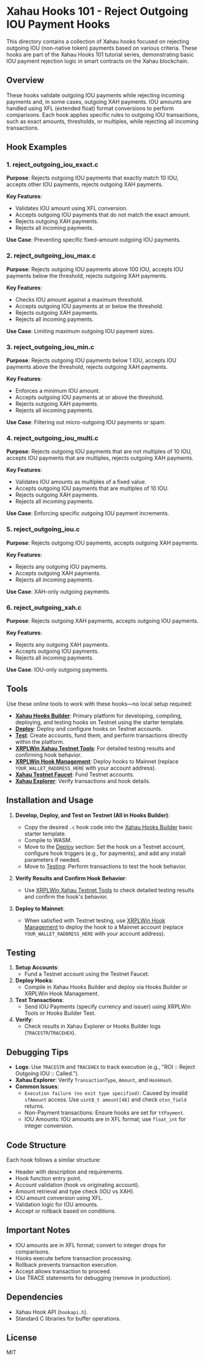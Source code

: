 <!-- filepath: /home/handy/Documents/devwork/HandyHooks/Xahau-Hooks-101/02_IOU_Basic/IOU_Basic/Reject_Outgoing_Payment/README.md -->
# Xahau Hooks 101 - Reject Outgoing IOU Payment Hooks

This directory contains a collection of Xahau hooks focused on rejecting outgoing IOU (non-native token) payments based on various criteria. These hooks are part of the Xahau Hooks 101 tutorial series, demonstrating basic IOU payment rejection logic in smart contracts on the Xahau blockchain.

## Overview

These hooks validate outgoing IOU payments while rejecting incoming payments and, in some cases, outgoing XAH payments. IOU amounts are handled using XFL (extended float) format conversions to perform comparisons. Each hook applies specific rules to outgoing IOU transactions, such as exact amounts, thresholds, or multiples, while rejecting all incoming transactions.

## Hook Examples

### 1. reject_outgoing_iou_exact.c
**Purpose**: Rejects outgoing IOU payments that exactly match 10 IOU, accepts other IOU payments, rejects outgoing XAH payments.

**Key Features**:
- Validates IOU amount using XFL conversion.
- Accepts outgoing IOU payments that do not match the exact amount.
- Rejects outgoing XAH payments.
- Rejects all incoming payments.

**Use Case**: Preventing specific fixed-amount outgoing IOU payments.

### 2. reject_outgoing_iou_max.c
**Purpose**: Rejects outgoing IOU payments above 100 IOU, accepts IOU payments below the threshold, rejects outgoing XAH payments.

**Key Features**:
- Checks IOU amount against a maximum threshold.
- Accepts outgoing IOU payments at or below the threshold.
- Rejects outgoing XAH payments.
- Rejects all incoming payments.

**Use Case**: Limiting maximum outgoing IOU payment sizes.

### 3. reject_outgoing_iou_min.c
**Purpose**: Rejects outgoing IOU payments below 1 IOU, accepts IOU payments above the threshold, rejects outgoing XAH payments.

**Key Features**:
- Enforces a minimum IOU amount.
- Accepts outgoing IOU payments at or above the threshold.
- Rejects outgoing XAH payments.
- Rejects all incoming payments.

**Use Case**: Filtering out micro-outgoing IOU payments or spam.

### 4. reject_outgoing_iou_multi.c
**Purpose**: Rejects outgoing IOU payments that are not multiples of 10 IOU, accepts IOU payments that are multiples, rejects outgoing XAH payments.

**Key Features**:
- Validates IOU amounts as multiples of a fixed value.
- Accepts outgoing IOU payments that are multiples of 10 IOU.
- Rejects outgoing XAH payments.
- Rejects all incoming payments.

**Use Case**: Enforcing specific outgoing IOU payment increments.

### 5. reject_outgoing_iou.c
**Purpose**: Rejects outgoing IOU payments, accepts outgoing XAH payments.

**Key Features**:
- Rejects any outgoing IOU payments.
- Accepts outgoing XAH payments.
- Rejects all incoming payments.

**Use Case**: XAH-only outgoing payments.

### 6. reject_outgoing_xah.c
**Purpose**: Rejects outgoing XAH payments, accepts outgoing IOU payments.

**Key Features**:
- Rejects any outgoing XAH payments.
- Accepts outgoing IOU payments.
- Rejects all incoming payments.

**Use Case**: IOU-only outgoing payments.

## Tools

Use these online tools to work with these hooks—no local setup required:
- **[Xahau Hooks Builder](https://hooks-builder.xrpl.org/develop)**: Primary platform for developing, compiling, deploying, and testing hooks on Testnet using the starter template.
- **[Deploy](https://hooks-builder.xrpl.org/deploy)**: Deploy and configure hooks on Testnet accounts.
- **[Test](https://hooks-builder.xrpl.org/test)**: Create accounts, fund them, and perform transactions directly within the platform.
- **[XRPLWin Xahau Testnet Tools](https://xahau-testnet.xrplwin.com/tools)**: For detailed testing results and confirming hook behavior.
- **[XRPLWin Hook Management](https://xahau-testnet.xrplwin.com/account/YOUR_WALLET_RADDRESS_HERE/manage/hooks)**: Deploy hooks to Mainnet (replace `YOUR_WALLET_RADDRESS_HERE` with your account address).
- **[Xahau Testnet Faucet](https://xahau-test.net/faucet)**: Fund Testnet accounts.
- **[Xahau Explorer](https://test.xahauexplorer.com/en)**: Verify transactions and hook details.

## Installation and Usage

1. **Develop, Deploy, and Test on Testnet (All in Hooks Builder)**:
   - Copy the desired `.c` hook code into the [Xahau Hooks Builder](https://hooks-builder.xrpl.org/develop) basic starter template.
   - Compile to WASM.
   - Move to the [Deploy](https://hooks-builder.xrpl.org/deploy) section: Set the hook on a Testnet account, configure hook triggers (e.g., for payments), and add any install parameters if needed.
   - Move to [Testing](https://hooks-builder.xrpl.org/test): Perform transactions to test the hook behavior.

2. **Verify Results and Confirm Hook Behavior**:
   - Use [XRPLWin Xahau Testnet Tools](https://xahau-testnet.xrplwin.com/tools) to check detailed testing results and confirm the hook's behavior.

3. **Deploy to Mainnet**:
   - When satisfied with Testnet testing, use [XRPLWin Hook Management](https://xahau-testnet.xrplwin.com/account/YOUR_WALLET_RADDRESS_HERE/manage/hooks) to deploy the hook to a Mainnet account (replace `YOUR_WALLET_RADDRESS_HERE` with your account address).

## Testing

1. **Setup Accounts**:
   - Fund a Testnet account using the Testnet Faucet.
2. **Deploy Hooks**:
   - Compile in Xahau Hooks Builder and deploy via Hooks Builder or XRPLWin Hook Management.
3. **Test Transactions**:
   - Send IOU Payments (specify currency and issuer) using XRPLWin Tools or Hooks Builder Test.
4. **Verify**:
   - Check results in Xahau Explorer or Hooks Builder logs (`TRACESTR`/`TRACEHEX`).

## Debugging Tips

- **Logs**: Use `TRACESTR` and `TRACEHEX` to track execution (e.g., "ROI :: Reject Outgoing IOU :: Called.").
- **Xahau Explorer**: Verify `TransactionType`, `Amount`, and `HookHash`.
- **Common Issues**:
  - `Execution failure (no exit type specified)`: Caused by invalid `sfAmount` access. Use `uint8_t amount[48]` and check `otxn_field` returns.
  - Non-Payment transactions: Ensure hooks are set for `ttPayment`.
  - IOU Amounts: IOU amounts are in XFL format; use `float_int` for integer conversion.

## Code Structure

Each hook follows a similar structure:
- Header with description and requirements.
- Hook function entry point.
- Account validation (hook vs originating account).
- Amount retrieval and type check (IOU vs XAH).
- IOU amount conversion using XFL.
- Validation logic for IOU amounts.
- Accept or rollback based on conditions.

## Important Notes

- IOU amounts are in XFL format; convert to integer drops for comparisons.
- Hooks execute before transaction processing.
- Rollback prevents transaction execution.
- Accept allows transaction to proceed.
- Use TRACE statements for debugging (remove in production).

## Dependencies

- Xahau Hook API (`hookapi.h`).
- Standard C libraries for buffer operations.

## License

MIT
